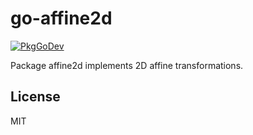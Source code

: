 # go-affine2d

[![PkgGoDev](https://pkg.go.dev/badge/github.com/twpayne/go-affine2d)](https://pkg.go.dev/github.com/twpayne/go-affine2d)

Package affine2d implements 2D affine transformations.

## License

MIT
